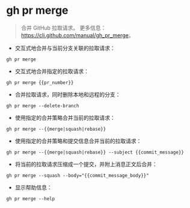 # gh pr merge

> 合并 GitHub 拉取请求。
> 更多信息：<https://cli.github.com/manual/gh_pr_merge>。

- 交互式地合并与当前分支关联的拉取请求：

`gh pr merge`

- 交互式地合并指定的拉取请求：

`gh pr merge {{pr_number}}`

- 合并拉取请求，同时删除本地和远程的分支：

`gh pr merge --delete-branch`

- 使用指定的合并策略合并当前的拉取请求：

`gh pr merge --{{merge|squash|rebase}}`

- 使用指定的合并策略和提交信息合并当前的拉取请求：

`gh pr merge --{{merge|squash|rebase}} --subject {{commit_message}}`

- 将当前的拉取请求压缩成一个提交，并附上消息正文后合并：

`gh pr merge --squash --body="{{commit_message_body}}"`

- 显示帮助信息：

`gh pr merge --help`